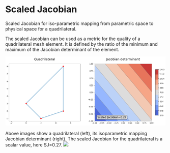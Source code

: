 # Scaled Jacobian
Scaled Jacobian for iso-parametric mapping from parametric space to physical space for a quadrilateral.

The scaled Jacobian can be used as a metric for the quality of a quadrilateral mesh element. It is defined by the ratio of the minimum and maximum of the Jacobian determinant of the element.

![](quadrilateral.png)

Above images show a quadrilateral (left), its isoparametric mapping Jacobian determinant (right). The scaled Jacobian for the quadrilateral is a scalar value, here SJ=0.27.
<img src="https://render.githubusercontent.com/render/math?math=SJ=0.27">
